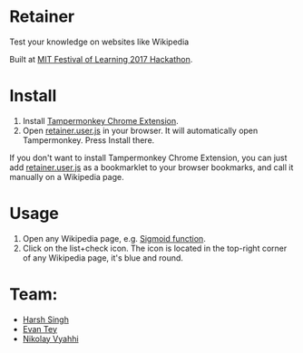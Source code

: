 # Retainer

Test your knowledge on websites like Wikipedia

Built at [MIT Festival of Learning 2017 Hackathon](http://odl.mit.edu/campus/festival-learning/festival-learning-hackathon).

# Install

1. Install [Tampermonkey Chrome Extension](https://chrome.google.com/webstore/detail/tampermonkey/dhdgffkkebhmkfjojejmpbldmpobfkfo).
2. Open [retainer.user.js](https://github.com/vyahhi/retainer/raw/master/retainer.user.js) in your browser. It will automatically open Tampermonkey. Press Install there.

If you don't want to install Tampermonkey Chrome Extension, you can just add [retainer.user.js](https://github.com/vyahhi/retainer/raw/master/retainer.user.js) as a bookmarklet to your browser bookmarks, and call it manually on a Wikipedia page.

# Usage

1. Open any Wikipedia page, e.g. [Sigmoid function](https://en.wikipedia.org/wiki/Sigmoid_function).
2. Click on the list+check icon. The icon is located in the top-right corner of any Wikipedia page, it's blue and round.

# Team:
* [Harsh Singh](http://github.com/hsingh23)
* [Evan Tey](http://github.com/evantey14)
* [Nikolay Vyahhi](http://github.com/vyahhi)
